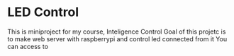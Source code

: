 <h1>LED Control</h1>

<p>
    This is miniproject for my course, Inteligence Control
    Goal of this projetc is to make web server with raspberrypi and control led connected from it
    You can access to <a href="www.ledcontrol.site>www.ledcontrol.site</a> during server work
</p>

<h2>Key Porint</h2>

<p>
    I wanted to make panel that can be controlled by someone
    For this goal, I used Websocket to support <b>asynchronous communication</b>
</p>

<h2>How work?</h2>

<p>
    1. Get in this site
    2. Move to one of the control panels you want control such as Red LED, Blue LED, Green LED and Fan by clicking one of the menue
    3. then you can control LED or Fan by clicking one of the images or button
    4. As you click these one, server receive your data and process the work
       and then server send you the data and you can see what is turn on or off
</p>

<h3>How make?</h3>

<p>
    Hardware :
        main : Raspberry pi 4
        part : Some of LED, Fan motor
        circuit : Jumper line, bread borad
    Software : 
        publishing : HTML + CSS(Boot Strap)
        front-end : vanilla JS
        Back-end : fastAPI
        other logic : python
</p>

<footer>
    &copy; 2023 Jang Yu Sub
</footer>
